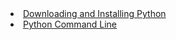 <li><a href="https://daniel-jb.github.io/CoderDojo/Python/Lesson_1-Downloading-And-Installing/">Downloading and Installing Python</a></li>
<li><a href="https://daniel-jb.github.io/CoderDojo/Python/Lesson_2-Python-Command-Line/">Python Command Line</a></li>
